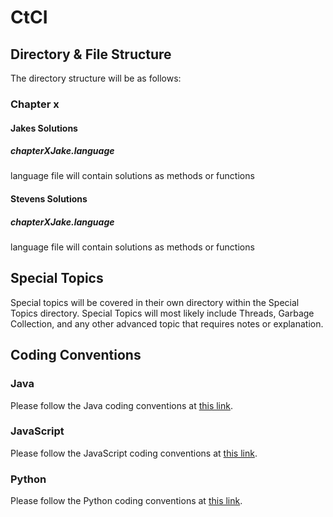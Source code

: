 # CtCI

## Directory & File Structure

The directory structure will be as follows:

### Chapter x
#### Jakes Solutions
##### chapterXJake.language
language file will contain solutions as methods or functions
#### Stevens Solutions
##### chapterXJake.language
language file will contain solutions as methods or functions

## Special Topics
Special topics will be covered in their own directory within the Special Topics directory.  Special Topics will most likely include Threads, Garbage Collection, and any other advanced topic that requires notes or explanation.

## Coding Conventions
### Java
Please follow the Java coding conventions at [this link](https://google.github.io/styleguide/javaguide.html).

### JavaScript
Please follow the JavaScript coding conventions at [this link](https://google.github.io/styleguide/jsguide.html).

### Python
Please follow the Python coding conventions at [this link](https://google.github.io/styleguide/pyguide.html).
